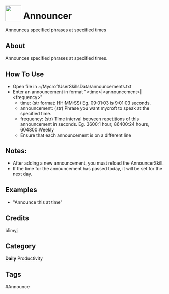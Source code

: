 # <img src="https://raw.githack.com/FortAwesome/Font-Awesome/master/svgs/solid/microphone.svg" card_color="#22A7F0" width="50" height="50" style="vertical-align:bottom"/> Announcer
Announces specified phrases at specified times

## About
Announces specified phrases at specified times.

## How To Use
* Open file in ~/MycroftUserSkillsData/announcements.txt
* Enter an announcement in format "\<time\>|\<announcement\>|\<frequency\>"
  * time: (str format: HH:MM:SS) Eg. 09:01:03 is 9:01:03 seconds. 
  * announcement: (str) Phrase you want mycroft to speak at the specified time.
  * frequency: (str) Time interval between repetitions of this announcement in seconds. Eg. 3600:1 hour, 86400:24 hours, 604800:Weekly
  * Ensure that each announcement is on a different line
  
## Notes:
* After adding a new announcement, you must reload the AnnouncerSkill.
* If the time for the announcement has passed today, it will be set for the next day.
  
## Examples
* "Announce this at time"

## Credits
blimyj

## Category
**Daily**
Productivity

## Tags
#Announce

